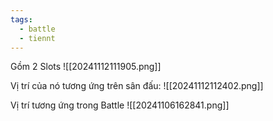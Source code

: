 ```yaml
---
tags:
  - battle
  - tiennt
---
```

Gồm 2 Slots
![[20241112111905.png]]

Vị trí của nó tương ứng trên sân đấu:
![[20241112112402.png]]

Vị trí tương ứng trong Battle
![[20241106162841.png]]